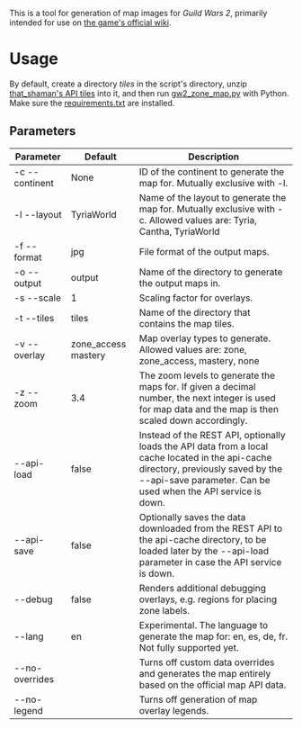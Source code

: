 This is a tool for generation of map images for _Guild Wars 2_, primarily intended for use on [the game's official wiki](https://wiki.guildwars2.com/).

# Usage

By default, create a directory _tiles_ in the script's directory, unzip [that_shaman's API tiles](https://thatshaman.com/files/maps/) into it, and then
run [gw2_zone_map.py](gw2_zone_map.py) with Python. Make sure the [requirements.txt](requirements.txt) are installed.

## Parameters

| Parameter      | Default             | Description                                                                                                                                                                                           |
|----------------|---------------------|-------------------------------------------------------------------------------------------------------------------------------------------------------------------------------------------------------|
| -c --continent | None                | ID of the continent to generate the map for. Mutually exclusive with -l.                                                                                                                              |
| -l --layout    | TyriaWorld          | Name of the layout to generate the map for. Mutually exclusive with -c. Allowed values are: Tyria, Cantha, TyriaWorld                                                                                 |
| -f --format    | jpg                 | File format of the output maps.                                                                                                                                                                       |
| -o --output    | output              | Name of the directory to generate the output maps in.                                                                                                                                                 |
| -s --scale     | 1                   | Scaling factor for overlays.                                                                                                                                                                          |
| -t --tiles     | tiles               | Name of the directory that contains the map tiles.                                                                                                                                                    |
| -v --overlay   | zone_access mastery | Map overlay types to generate. Allowed values are: zone, zone_access, mastery, none                                                                                                                   |
| -z --zoom      | 3.4                 | The zoom levels to generate the maps for. If given a decimal number, the next integer is used for map data and the map is then scaled down accordingly.                                               |
| --api-load     | false               | Instead of the REST API, optionally loads the API data from a local cache located in the api-cache directory, previously saved by the --api-save parameter. Can be used when the API service is down. |
| --api-save     | false               | Optionally saves the data downloaded from the REST API to the api-cache directory, to be loaded later by the --api-load parameter in case the API service is down.                                    |
| --debug        | false               | Renders additional debugging overlays, e.g. regions for placing zone labels.                                                                                                                          |
| --lang         | en                  | Experimental. The language to generate the map for: en, es, de, fr. Not fully supported yet.                                                                                                          |
| --no-overrides |                     | Turns off custom data overrides and generates the map entirely based on the official map API data.                                                                                                    |
| --no-legend    |                     | Turns off generation of map overlay legends.                                                                                                                                                          |

